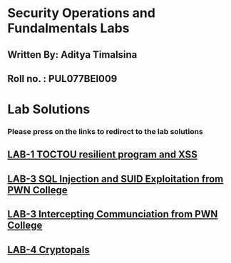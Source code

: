 # Security Operations and Fundalmentals Labs 

## Written By: Aditya Timalsina
## Roll no. : PUL077BEI009

# Lab Solutions 
### Please press on the links to redirect to the lab solutions 

## [LAB-1 TOCTOU resilient program and XSS](Lab1.md)
## [LAB-3 SQL Injection and SUID Exploitation from PWN College](Lab2.md)
## [LAB-3 Intercepting Communciation from PWN College](Lab3.md)
## [LAB-4 Cryptopals](Lab4.md)